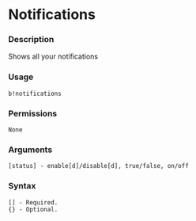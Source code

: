 # Notifications

### **Description**

Shows all your notifications

### Usage

```
b!notifications
```

### Permissions

```
None
```

### Arguments

```
[status] - enable[d]/disable[d], true/false, on/off
```

### Syntax

```
[] - Required.
{} - Optional.
```
